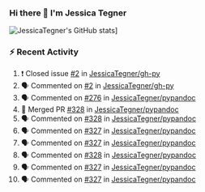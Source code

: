 ### Hi there 👋 I'm Jessica Tegner

![JessicaTegner's GitHub stats](https://github-readme-stats.vercel.app/api?username=jessicategner)]


### :zap: Recent Activity

<!--START_SECTION:activity-->
1. ❗️ Closed issue [#2](https://github.com/JessicaTegner/gh-py/issues/2) in [JessicaTegner/gh-py](https://github.com/JessicaTegner/gh-py)
2. 🗣 Commented on [#2](https://github.com/JessicaTegner/gh-py/issues/2) in [JessicaTegner/gh-py](https://github.com/JessicaTegner/gh-py)
3. 🗣 Commented on [#276](https://github.com/JessicaTegner/pypandoc/issues/276) in [JessicaTegner/pypandoc](https://github.com/JessicaTegner/pypandoc)
4. 🎉 Merged PR [#328](https://github.com/JessicaTegner/pypandoc/pull/328) in [JessicaTegner/pypandoc](https://github.com/JessicaTegner/pypandoc)
5. 🗣 Commented on [#328](https://github.com/JessicaTegner/pypandoc/issues/328) in [JessicaTegner/pypandoc](https://github.com/JessicaTegner/pypandoc)
6. 🗣 Commented on [#327](https://github.com/JessicaTegner/pypandoc/issues/327) in [JessicaTegner/pypandoc](https://github.com/JessicaTegner/pypandoc)
7. 🗣 Commented on [#327](https://github.com/JessicaTegner/pypandoc/issues/327) in [JessicaTegner/pypandoc](https://github.com/JessicaTegner/pypandoc)
8. 🗣 Commented on [#328](https://github.com/JessicaTegner/pypandoc/issues/328) in [JessicaTegner/pypandoc](https://github.com/JessicaTegner/pypandoc)
9. 🗣 Commented on [#327](https://github.com/JessicaTegner/pypandoc/issues/327) in [JessicaTegner/pypandoc](https://github.com/JessicaTegner/pypandoc)
10. 🗣 Commented on [#327](https://github.com/JessicaTegner/pypandoc/issues/327) in [JessicaTegner/pypandoc](https://github.com/JessicaTegner/pypandoc)
<!--END_SECTION:activity-->
